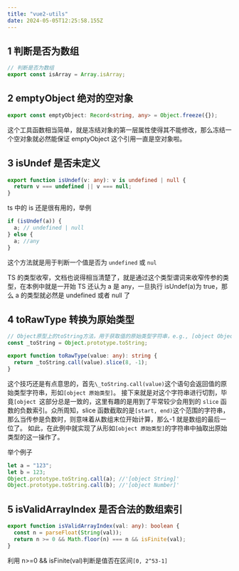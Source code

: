 ```yaml
---
title: "vue2-utils"
date: 2024-05-05T12:25:58.155Z
---
```


## 1 判断是否为数组

```ts
// 判断是否为数组
export const isArray = Array.isArray;
```

## 2 emptyObject 绝对的空对象

```ts
export const emptyObject: Record<string, any> = Object.freeze({});
```

这个工具函数相当简单，就是冻结对象的第一层属性使得其不能修改，那么冻结一个空对象就必然能保证 emptyObject 这个引用一直是空对象啦。

## 3 isUndef 是否未定义

```ts
export function isUndef(v: any): v is undefined | null {
  return v === undefined || v === null;
}
```

ts 中的 is 还是很有用的，举例

```ts
if (isUndef(a)) {
  a; // undefined | null
} else {
  a; //any
}
```

这个方法就是用于判断一个值是否为 `undefined` 或 `nul`

TS 的类型收窄，文档也说得相当清楚了，就是通过这个类型谓词来收窄传参的类型，在本例中就是一开始 TS 还认为 a 是 any，一旦执行 isUndef(a)为 true，那么 a 的类型就必然是 undefined 或者 null 了

## 4 toRawType 转换为原始类型

```ts
// Object原型上的toString方法，用于获取值的原始类型字符串，e.g., [object Object].
const _toString = Object.prototype.toString;

export function toRawType(value: any): string {
  return _toString.call(value).slice(8, -1);
}
```

这个技巧还是有点意思的，首先`\_toString.call(value)`这个语句会返回值的原始类型字符串，形如`[object 原始类型]`。
接下来就是对这个字符串进行切割，毕竟`[object `这部分总是一致的，这里有趣的是用到了平常较少会用到的 `slice` 函数的负数索引。众所周知，slice 函数截取的是`[start, end)`这个范围的字符串，那么当传参是负数时，则意味着从数组末位开始计算，那么-1 就是数组的最后一位了。
如此，在此例中就实现了从形如`[object 原始类型]`的字符串中抽取出原始类型的这一操作了。

举个例子

```ts
let a = "123";
let b = 123;
Object.prototype.toString.call(a); //'[object String]'
Object.prototype.toString.call(b); //'[object Number]'
```

## 5 isValidArrayIndex 是否合法的数组索引

```ts
export function isValidArrayIndex(val: any): boolean {
  const n = parseFloat(String(val));
  return n >= 0 && Math.floor(n) === n && isFinite(val);
}
```

利用 n>=0 && isFinite(val)判断是值否在区间`[0, 2^53-1]`

